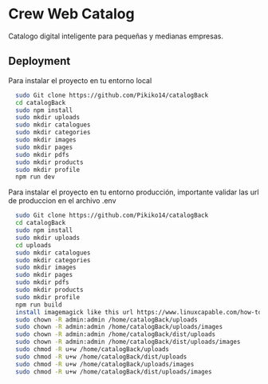 
# Crew Web Catalog

Catalogo digital inteligente para pequeñas y medianas empresas.




## Deployment

Para instalar el proyecto en tu entorno local

```bash
  sudo Git clone https://github.com/Pikiko14/catalogBack
  cd catalogBack
  sudo npm install
  sudo mkdir uploads
  sudo mkdir catalogues
  sudo mkdir categories
  sudo mkdir images
  sudo mkdir pages
  sudo mkdir pdfs
  sudo mkdir products
  sudo mkdir profile
  npm run dev
```

Para instalar el proyecto en tu entorno producción, importante validar las url de produccion en el archivo .env

```bash
  sudo Git clone https://github.com/Pikiko14/catalogBack
  cd catalogBack
  sudo npm install
  sudo mkdir uploads
  cd uploads
  sudo mkdir catalogues
  sudo mkdir categories
  sudo mkdir images
  sudo mkdir pages
  sudo mkdir pdfs
  sudo mkdir products
  sudo mkdir profile
  npm run build
  install imagemagick like this url https://www.linuxcapable.com/how-to-install-imagemagick-on-debian-linux/
  sudo chown -R admin:admin /home/catalogBack/uploads
  sudo chown -R admin:admin /home/catalogBack/uploads/images
  sudo chown -R admin:admin /home/catalogBack/dist/uploads
  sudo chown -R admin:admin /home/catalogBack/dist/uploads/images
  sudo chmod -R u+w /home/catalogBack/uploads
  sudo chmod -R u+w /home/catalogBack/dist/uploads
  sudo chmod -R u+w /home/catalogBack/uploads/images
  sudo chmod -R u+w /home/catalogBack/dist/uploads/images
```

